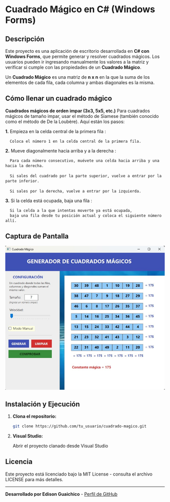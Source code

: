 # Cuadrado Mágico en C# (Windows Forms)

## Descripción

Este proyecto es una aplicación de escritorio desarrollada en **C# con Windows Forms**, que permite generar y resolver cuadrados mágicos. Los usuarios pueden ir ingresando manualmente los valores a la matriz y verificar si cumple con las propiedades de un **Cuadrado Mágico**.


Un **Cuadrado Mágico** es una matriz de **n x n** en la que la suma de los elementos de cada fila, cada columna y ambas diagonales es la misma.

## Cómo llenar un cuadrado mágico
**Cuadrados mágicos de orden impar (3x3, 5x5, etc.)**
Para cuadrados mágicos de tamaño impar, usar el método de Siamese (también conocido como el método de De la Loubère). Aquí están los pasos:

  **1.** Empieza en la celda central de la primera fila :

      Coloca el número 1 en la celda central de la primera fila.
     
  **2.** Mueve diagonalmente hacia arriba y a la derecha :
  
      Para cada número consecutivo, muévete una celda hacia arriba y una hacia la derecha.
      
      Si sales del cuadrado por la parte superior, vuelve a entrar por la parte inferior.
      
      Si sales por la derecha, vuelve a entrar por la izquierda.
     
  **3.** Si la celda está ocupada, baja una fila :
  
      Si la celda a la que intentas moverte ya está ocupada, 
      baja una fila desde tu posición actual y coloca el siguiente número allí.


## Captura de Pantalla

![Imagen de la Aplicación](./public/cuadro_magico.jpg)

## Instalación y Ejecución

1. **Clona el repositorio:**
   ```sh
   git clone https://github.com/tu_usuario/cuadrado-magico.git
   ```

2. **Visual Studio:**

   Abrir el proyecto clanado desde Visual Studio

## Licencia
Este proyecto está licenciado bajo la MIT License - consulta el archivo LICENSE para más detalles.

---

**Desarrollado por Edison Guaichico** - [Perfil de GitHub](https://github.com/EdisonGP)

